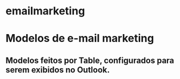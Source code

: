 # emailmarketing
<h1>Modelos de e-mail marketing</h1>
<h2>Modelos feitos por Table, configurados para serem exibidos no Outlook.</h2>



